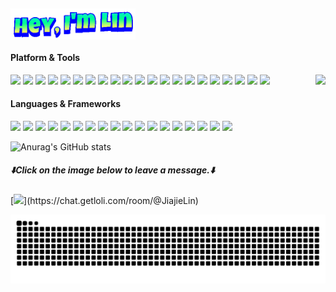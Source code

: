 <h2>
  <a href="https://github.com/Linjiajie2002">
    <img src="https://github.com/Linjiajie2002/Linjiajie2002/blob/main/Name.gif" align="top" width="200" height="50"/>
  </a>
</h2>


<!--<img align="right" src="https://count.getloli.com/@Linjiajie2002?name=Linjiajie2002&theme=miku&padding=6&offset=0&align=top&scale=2&pixelated=1&darkmode=auto">-->


#### Platform & Tools
<a href="https://count.getloli.com/"><img src="https://count.getloli.com/@Linjiajie2002?name=Linjiajie2002&theme=miku&padding=6&offset=0&align=top&scale=2&pixelated=1&darkmode=auto" height="100" align="right"></a>
[![](https://img.shields.io/badge/OS-Windows%2011-4e9eee?style=for-the-badge&logo=windows&logoColor=ffffff)](https://www.microsoft.com/windows/windows-11)
[![](https://img.shields.io/badge/OS-Windows%2010-0078D6?style=for-the-badge&logo=windows&logoColor=ffffff)](https://www.microsoft.com/windows/windows-10)
[![](https://img.shields.io/badge/IDE-Apache%20NetBeans-1B6AC6?style=for-the-badge&logo=apache-netbeans&logoColor=ffffff)](https://netbeans.apache.org/)
[![](https://img.shields.io/badge/Tool-Arduino-00979D?style=for-the-badge&logo=arduino&logoColor=ffffff)](https://www.arduino.cc/)
[![](https://img.shields.io/badge/OS-Linux-33aadd?style=for-the-badge&logo=linux&logoColor=ffffff)](https://www.linux.org/)
[![](https://img.shields.io/badge/OS-Ubuntu-E95420?style=for-the-badge&logo=ubuntu&logoColor=ffffff)](https://ubuntu.com/)
[![](https://img.shields.io/badge/IDE-Visual%20Studio%20Code-007ACC?style=for-the-badge&logo=visual-studio-code&logoColor=ffffff)](https://code.visualstudio.com/)
[![](https://img.shields.io/badge/IDE-IntelliJ%20IDEA-000000?style=for-the-badge&logo=intellij-idea&logoColor=ffffff)](https://www.jetbrains.com/idea/)
[![](https://img.shields.io/badge/IDE-PyCharm-000000?style=for-the-badge&logo=pycharm&logoColor=ffffff)](https://www.jetbrains.com/pycharm/)
[![](https://img.shields.io/badge/IDE-Android%20Studio-3DDC84?style=for-the-badge&logo=android-studio&logoColor=ffffff)](https://developer.android.com/studio)
[![](https://img.shields.io/badge/Editor-Sublime%20Text-FF9800?style=for-the-badge&logo=sublime-text&logoColor=ffffff)](https://www.sublimetext.com/)
[![](https://img.shields.io/badge/Project%20Management-Trello-0052CC?style=for-the-badge&logo=trello&logoColor=ffffff)](https://trello.com/)
[![](https://img.shields.io/badge/-Adobe%20Photoshop-31A8FF?style=for-the-badge&logo=adobe-photoshop&logoColor=ffffff)](https://www.adobe.com/products/photoshop.html)
[![](https://img.shields.io/badge/-Adobe%20Premiere%20Pro-9999FF?style=for-the-badge&logo=adobe-premiere-pro&logoColor=ffffff)](https://www.adobe.com/products/premiere.html)
[![](https://img.shields.io/badge/-Substance%203D-9E1B32?style=for-the-badge&logo=adobe&logoColor=ffffff)](https://www.adobe.com/products/substance3d.html)
[![](https://img.shields.io/badge/-Unity-100000?style=for-the-badge&logo=unity&logoColor=ffffff)](https://unity.com/)
[![](https://img.shields.io/badge/-Maya-2B3A42?style=for-the-badge&logo=autodesk&logoColor=ffffff)](https://www.autodesk.com/products/maya/overview)
[![](https://img.shields.io/badge/-Blender-F5792A?style=for-the-badge&logo=blender&logoColor=ffffff)](https://www.blender.org/)
[![](https://img.shields.io/badge/-ZBrush-8D0A20?style=for-the-badge&logo=zbrush&logoColor=ffffff)](https://pixologic.com/)
[![](https://img.shields.io/badge/-Toon%20Boom%20Harmony-5A9A6E?style=for-the-badge&logo=toonboom&logoColor=ffffff)](https://www.toonboom.com/products/harmony)
[![](https://img.shields.io/badge/-MikuMikuDance-00B8F4?style=for-the-badge&logo=mmd&logoColor=ffffff)](https://www.geocities.jp/higuchi_e/softwares/mmd/index.html)




#### Languages & Frameworks
[![](https://img.shields.io/badge/-HTML5-E34F26?style=for-the-badge&logo=html5&logoColor=ffffff)](https://developer.mozilla.org/en-US/docs/Web/HTML)
[![](https://img.shields.io/badge/-CSS-1572B6?style=for-the-badge&logo=css3&logoColor=ffffff)](https://www.w3.org/Style/CSS/)
[![](https://img.shields.io/badge/-Java-007396?style=for-the-badge&logo=java&logoColor=ffffff)](https://www.java.com/)
[![](https://img.shields.io/badge/-JavaScript-F7DF1E?style=for-the-badge&logo=javascript&logoColor=ffffff)](https://developer.mozilla.org/en-US/docs/Web/JavaScript)
[![](https://img.shields.io/badge/-C-A8B9CC?style=for-the-badge&logo=c&logoColor=ffffff)](https://en.wikipedia.org/wiki/C_(programming_language))
[![](https://img.shields.io/badge/-C++-00599C?style=for-the-badge&logo=cplusplus&logoColor=ffffff)](https://en.wikipedia.org/wiki/C%2B%2B)
[![](https://img.shields.io/badge/-C%23-239120?style=for-the-badge&logo=csharp&logoColor=ffffff)](https://learn.microsoft.com/en-us/dotnet/csharp/)
[![](https://img.shields.io/badge/-SQL-003B57?style=for-the-badge&logo=sqlite&logoColor=ffffff)](https://www.sql.org/)
[![](https://img.shields.io/badge/-Python-3776AB?style=for-the-badge&logo=python&logoColor=ffffff)](https://www.python.org/)
[![](https://img.shields.io/badge/-PHP-777BB4?style=for-the-badge&logo=php&logoColor=ffffff)](https://www.php.net/)
[![](https://img.shields.io/badge/-SDL-11AD62?style=for-the-badge&logo=libreoffice&logoColor=ffffff)](https://www.libsdl.org/)
[![](https://img.shields.io/badge/-Git-F05032?style=for-the-badge&logo=git&logoColor=ffffff)](https://git-scm.com/)
[![](https://img.shields.io/badge/-MongoDB-47A248?style=for-the-badge&logo=mongodb&logoColor=ffffff)](https://www.mongodb.com/)
[![](https://img.shields.io/badge/-Linux-FCC624?style=for-the-badge&logo=linux&logoColor=ffffff)](https://www.linux.org/)
[![](https://img.shields.io/badge/-Docker-2496ED?style=for-the-badge&logo=docker&logoColor=ffffff)](https://www.docker.com/)
[![](https://img.shields.io/badge/-Box2D-1C4B6A?style=for-the-badge&logo=box2d&logoColor=ffffff)](https://box2d.org/)
[![](https://img.shields.io/badge/-Bullet%203-434343?style=for-the-badge&logo=bullet&logoColor=ffffff)](https://pybullet.org/ballistics/)
[![](https://img.shields.io/badge/-ImGui-00B0B9?style=for-the-badge&logo=imgui&logoColor=ffffff)](https://github.com/ocornut/imgui)




![Anurag's GitHub stats](https://github-readme-stats.vercel.app/api?username=Linjiajie2002\&bg_color=30,e96443,904e95\&title_color=fff\&text_color=fff)


<div style="clear: right;">
  
##### ⬇️**Click on the image below to leave a message.**⬇️

[![](https://chat.getloli.com/room/@JiajieLin/svg?width=600&height=280&limit=20&theme=light&fontSize=13&title=demo@getloli.com:%20~)](https://chat.getloli.com/room/@JiajieLin)

</div>

<picture>
  <source media="(prefers-color-scheme: dark)" srcset="https://raw.githubusercontent.com/Linjiajie2002/Linjiajie2002/output/github-contribution-grid-snake-dark.svg">
  <source media="(prefers-color-scheme: light)" srcset="https://raw.githubusercontent.com/Linjiajie2002/Linjiajie2002/output/github-contribution-grid-snake.svg">
  <img alt="github contribution grid snake animation" src="https://raw.githubusercontent.com/Linjiajie2002/Linjiajie2002/output/github-contribution-grid-snake.svg">
</picture>
